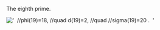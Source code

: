 The eighth prime.

!['  //phi(19)=18, //quad d(19)=2, //quad //sigma(19)=20 .  '](../dictionary/equation_images/597.1..png)
